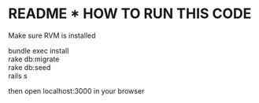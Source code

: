 README * HOW TO RUN THIS CODE
=============================

Make sure RVM is installed   

bundle exec install  
rake db:migrate  
rake db:seed  
rails s  

then open localhost:3000 in your browser

